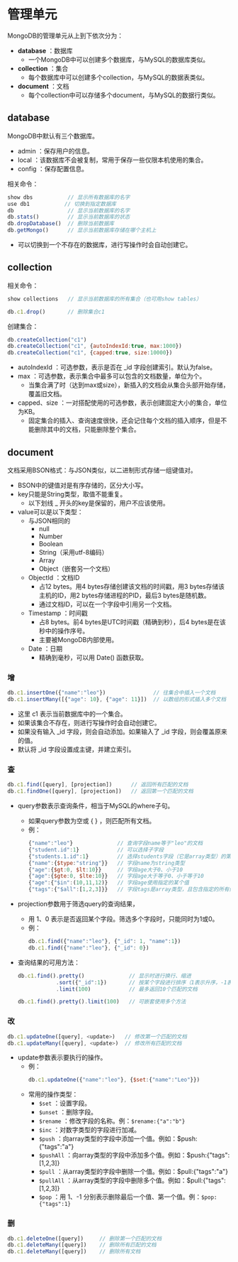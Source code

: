 # 管理单元

MongoDB的管理单元从上到下依次分为：
- **database** ：数据库
  - 一个MongoDB中可以创建多个数据库，与MySQL的数据库类似。
- **collection** ：集合
  - 每个数据库中可以创建多个collection，与MySQL的数据表类似。
- **document** ：文档
  - 每个collection中可以存储多个document，与MySQL的数据行类似。

## database

MongoDB中默认有三个数据库。
- admin ：保存用户的信息。
- local ：该数据库不会被复制，常用于保存一些仅限本机使用的集合。
- config ：保存配置信息。

相关命令：
```js
show dbs           // 显示所有数据库的名字
use db1           // 切换到指定数据库
db                 // 显示当前数据库的名字
db.stats()         // 显示当前数据库的状态
db.dropDatabase()  // 删除当前数据库
db.getMongo()      // 显示当前数据库存储在哪个主机上
```
- 可以切换到一个不存在的数据库，进行写操作时会自动创建它。

## collection

相关命令：
```js
show collections   // 显示当前数据库的所有集合（也可用show tables）

db.c1.drop()       // 删除集合c1
```

创建集合：
```js
db.createCollection("c1")
db.createCollection("c1", {autoIndexId:true, max:1000})
db.createCollection("c1", {capped:true, size:10000})
```
- autoIndexId ：可选参数，表示是否在 _id 字段创建索引。默认为false。
- max ：可选参数，表示集合中最多可以包含的文档数量，单位为个。
  - 当集合满了时（达到max或size），新插入的文档会从集合头部开始存储，覆盖旧文档。
- capped、size ：一对搭配使用的可选参数，表示创建固定大小的集合，单位为KB。
  - 固定集合的插入、查询速度很快，还会记住每个文档的插入顺序，但是不能删除其中的文档，只能删除整个集合。

## document

文档采用BSON格式：与JSON类似，以二进制形式存储一组键值对。
- BSON中的键值对是有序存储的，区分大小写。
- key只能是String类型，取值不能重复。
  - 以下划线 _ 开头的key是保留的，用户不应该使用。
- value可以是以下类型：
  - 与JSON相同的
    - null
    - Number
    - Boolean
    - String（采用utf-8编码）
    - Array
    - Object（嵌套另一个文档）
  - ObjectId ：文档ID
    - 占12 bytes。用4 bytes存储创建该文档的时间戳，用3 bytes存储该主机的ID，用2 bytes存储进程的PID，最后3 bytes是随机数。
    - 通过文档ID，可以在一个字段中引用另一个文档。
  - Timestamp ：时间戳
    - 占8 bytes。前4 bytes是UTC时间戳（精确到秒），后4 bytes是在该秒中的操作序号。
    - 主要被MongoDB内部使用。
  - Date ：日期
    - 精确到毫秒，可以用 Date() 函数获取。

### 增

```js
db.c1.insertOne({"name":"leo"})               // 往集合中插入一个文档
db.c1.insertMany([{"age": 10}, {"age": 11}])  // 以数组的形式插入多个文档
```
- 这里 c1 表示当前数据库中的一个集合。
- 如果该集合不存在，则进行写操作时会自动创建它。
- 如果没有输入 _id 字段，则会自动添加。如果输入了 _id 字段，则会覆盖原来的值。
- 默认将 _id 字段设置成主键，并建立索引。

### 查

```js
db.c1.find([query], [projection])      // 返回所有匹配的文档
db.c1.findOne([query], [projection])   // 返回第一个匹配的文档
```
- query参数表示查询条件，相当于MySQL的where子句。
  - 如果query参数为空或 { } ，则匹配所有文档。
  - 例：
    ```js
    {"name":"leo"}              // 查询字段name等于"leo"的文档
    {"student.id":1}            // 可以选择子字段
    {"students.1.id":1}         // 选择students字段（它是array类型）的第一个子字段
    {"name":{$type:"string"}}   // 字段name为string类型
    {"age":{$gt:0, $lt:10}}     // 字段age大于0、小于10
    {"age":{$gte:0, $lte:10}}   // 字段age大于等于0、小于等于10
    {"age":{"$in":(10,11,12)}   // 字段age使用指定的某个值
    {"tags":{"$all":[1,2,3]}}   // 字段tags是array类型，且包含指定的所有值
    ```

- projection参数用于筛选query的查询结果，
  - 用 1、0 表示是否返回某个字段。筛选多个字段时，只能同时为1或0。
  - 例：
    ```js
    db.c1.find({"name":"leo"}, {"_id": 1, "name":1})
    db.c1.find({"name":"leo"}, {"_id": 0})
    ```

- 查询结果的可用方法：
  ```js
  db.c1.find().pretty()              // 显示时进行换行、缩进
              .sort({"_id":1})       // 按某个字段进行排序（1表示升序，-1表示降序）
              .limit(100)            // 最多返回10个匹配的文档

  db.c1.find().pretty().limit(100)   // 可嵌套使用多个方法
  ```

### 改

```js
db.c1.updateOne([query], <update>)   // 修改第一个匹配的文档
db.c1.updateMany([query], <update>)  // 修改所有匹配的文档
```
- update参数表示要执行的操作。
  - 例：
    ```js
    db.c1.updateOne({"name":"leo"}, {$set:{"name":"Leo"}})
    ```
  - 常用的操作类型：
    - `$set`     ：设置字段。
    - `$unset`   ：删除字段。
    - `$rename`  ：修改字段的名称。例：`$rename:{"a":"b"}`
    - `$inc`     ：对数字类型的字段进行加减。
    - `$push`    ：向array类型的字段中添加一个值。例如：$push:{"tags":"a"}
    - `$pushAll` ：向array类型的字段中添加多个值。例如：$push:{"tags":[1,2,3]}
    - `$pull`    ：从array类型的字段中删除一个值。例如：$pull:{"tags":"a"}
    - `$pullAll` ：从array类型的字段中删除多个值。例如：$pull:{"tags":[1,2,3]}
    - `$pop`     ：用 1、-1 分别表示删除最后一个值、第一个值。例：`$pop:{"tags":1}`

### 删

```js
db.c1.deleteOne([query])     // 删除第一个匹配的文档
db.c1.deleteMany([query])    // 删除所有匹配的文档
db.c1.deleteMany([query])    // 删除所有文档
```
